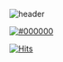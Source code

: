 ![header](https://capsule-render.vercel.app/api?type=Rounded&color=00a000&height=300&section=header&text=Taehyun&fontSize=90)


[![#000000](https://img.shields.io/badge/Notion-000000?style=flat-square&logo=Notion&logoColor=auto)](https://reliable-lettuce-d9e.notion.site/d9b80a6b97a849d6a5d2d344c53decf9)

[![Hits](https://hits.seeyoufarm.com/api/count/incr/badge.svg?url=https%3A%2F%2Fgithub.com%2FKim-taehyun-men&count_bg=%23FE1400&title_bg=%23555555&icon=&icon_color=%23E7E7E7&title=hits&edge_flat=false)](https://hits.seeyoufarm.com)
